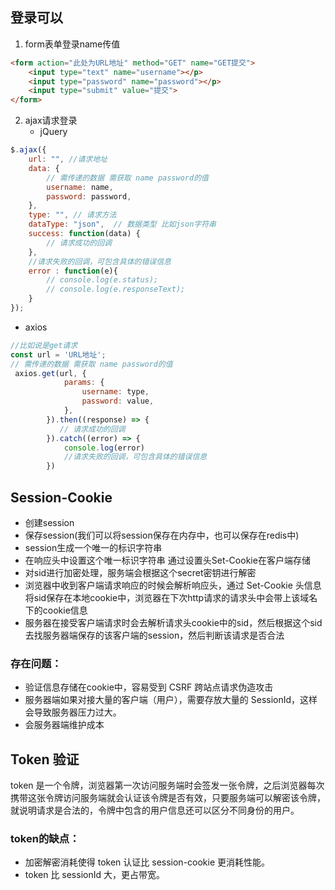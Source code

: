 ## 登录可以
1. form表单登录name传值 
```html
<form action="此处为URL地址" method="GET" name="GET提交">
    <input type="text" name="username"></p>
    <input type="password" name="password"></p>
    <input type="submit" value="提交">
</form>
```
2. ajax请求登录
    + jQuery
```js
$.ajax({
    url: "", //请求地址
    data: {
        // 需传递的数据 需获取 name password的值
        username: name,
        password: password,
    },
    type: "", // 请求方法
    dataType: "json",  // 数据类型 比如json字符串
    success: function(data) {
        // 请求成功的回调
    },
    //请求失败的回调，可包含具体的错误信息
    error : function(e){
        // console.log(e.status);
        // console.log(e.responseText);
    }
});
```

+ axios
```js
//比如说是get请求
const url = 'URL地址';
// 需传递的数据 需获取 name password的值
 axios.get(url, {
            params: {
                username: type,
                password: value,
            },
        }).then((response) => {
           // 请求成功的回调
        }).catch((error) => {
            console.log(error)
            //请求失败的回调，可包含具体的错误信息
        })
```
## Session-Cookie
+ 创建session
+ 保存session(我们可以将session保存在内存中，也可以保存在redis中)
+ session生成一个唯一的标识字符串
+ 在响应头中设置这个唯一标识字符串 通过设置头Set-Cookie在客户端存储
+ 对sid进行加密处理，服务端会根据这个secret密钥进行解密
+ 浏览器中收到客户端请求响应的时候会解析响应头，通过 Set-Cookie 头信息 将sid保存在本地cookie中，浏览器在下次http请求的请求头中会带上该域名下的cookie信息
+ 服务器在接受客户端请求时会去解析请求头cookie中的sid，然后根据这个sid去找服务器端保存的该客户端的session，然后判断该请求是否合法

### 存在问题：
+ 验证信息存储在cookie中，容易受到 CSRF 跨站点请求伪造攻击
+ 服务器端如果对接大量的客户端（用户），需要存放大量的 SessionId，这样会导致服务器压力过大。
+ 会服务器端维护成本

## Token 验证
token 是一个令牌，浏览器第一次访问服务端时会签发一张令牌，之后浏览器每次携带这张令牌访问服务端就会认证该令牌是否有效，只要服务端可以解密该令牌，就说明请求是合法的，令牌中包含的用户信息还可以区分不同身份的用户。

### token的缺点：
+ 加密解密消耗使得 token 认证比 session-cookie 更消耗性能。
+ token 比 sessionId 大，更占带宽。